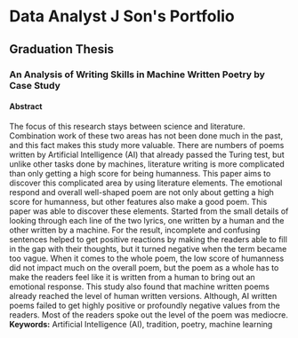 # Data Analyst J Son's Portfolio
## Graduation Thesis
### An Analysis of Writing Skills in Machine Written Poetry by Case Study
#### Abstract 
The focus of this research stays between science and literature. Combination work of these two areas has not been done much in the past, and this fact makes this study more valuable. There are numbers of poems written by Artificial Intelligence (AI) that already passed the Turing test, but unlike other tasks done by machines, literature writing is more complicated than only getting a high score for being humanness. This paper aims to discover this complicated area by using literature elements. The emotional respond and overall well-shaped poem are not only about getting a high score for humanness, but other features also make a good poem. This paper was able to discover these elements. Started from the small details of looking through each line of the two lyrics, one written by a human and the other written by a machine. For the result, incomplete and confusing sentences helped to get positive reactions by making the readers able to fill in the gap with their thoughts, but it turned negative when the term became too vague. When it comes to the whole poem, the low score of humanness did not impact much on the overall poem, but the poem as a whole has to make the readers feel like it is written from a human to bring out an emotional response. This study also found that machine written poems already reached the level of human written versions. Although, AI written poems failed to get highly positive or profoundly negative values from the readers. Most of the readers spoke out the level of the poem was mediocre.  
**Keywords:** Artificial Intelligence (AI), tradition, poetry, machine learning